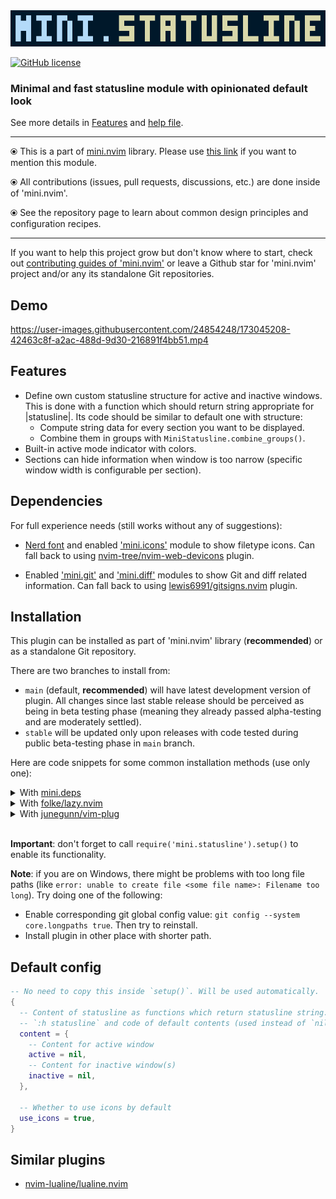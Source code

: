 <div align="center"> <img src="https://github.com/echasnovski/media/blob/main/mini.nvim/logo-2/logo-statusline_readme.png" alt="mini.statusline"/> </div>

<!-- badges: start -->
[![GitHub license](https://badgen.net/github/license/echasnovski/mini.nvim)](https://github.com/echasnovski/mini.nvim/blob/main/LICENSE)
<!-- badges: end -->

### Minimal and fast statusline module with opinionated default look

See more details in [Features](#features) and [help file](../doc/mini-statusline.txt).

---

⦿ This is a part of [mini.nvim](https://github.com/echasnovski/mini.nvim) library. Please use [this link](https://github.com/echasnovski/mini.nvim/blob/main/readmes/mini-statusline.md) if you want to mention this module.

⦿ All contributions (issues, pull requests, discussions, etc.) are done inside of 'mini.nvim'.

⦿ See the repository page to learn about common design principles and configuration recipes.

---

If you want to help this project grow but don't know where to start, check out [contributing guides of 'mini.nvim'](https://github.com/echasnovski/mini.nvim/blob/main/CONTRIBUTING.md) or leave a Github star for 'mini.nvim' project and/or any its standalone Git repositories.

## Demo

https://user-images.githubusercontent.com/24854248/173045208-42463c8f-a2ac-488d-9d30-216891f4bb51.mp4

## Features

- Define own custom statusline structure for active and inactive windows. This is done with a function which should return string appropriate for |statusline|. Its code should be similar to default one with structure:
    - Compute string data for every section you want to be displayed.
    - Combine them in groups with `MiniStatusline.combine_groups()`.
- Built-in active mode indicator with colors.
- Sections can hide information when window is too narrow (specific window width is configurable per section).

## Dependencies

For full experience needs (still works without any of suggestions):

- [Nerd font](https://www.nerdfonts.com/) and enabled ['mini.icons'](https://github.com/echasnovski/mini.nvim/blob/main/readmes/mini-icons.md) module to show filetype icons. Can fall back to using [nvim-tree/nvim-web-devicons](https://github.com/nvim-tree/nvim-web-devicons) plugin.

- Enabled ['mini.git'](https://github.com/echasnovski/mini.nvim/blob/main/readmes/mini-git.md) and ['mini.diff'](https://github.com/echasnovski/mini.nvim/blob/main/readmes/mini-diff.md) modules to show Git and diff related information. Can fall back to using [lewis6991/gitsigns.nvim](https://github.com/lewis6991/gitsigns.nvim) plugin.

## Installation

This plugin can be installed as part of 'mini.nvim' library (**recommended**) or as a standalone Git repository.

There are two branches to install from:

- `main` (default, **recommended**) will have latest development version of plugin. All changes since last stable release should be perceived as being in beta testing phase (meaning they already passed alpha-testing and are moderately settled).
- `stable` will be updated only upon releases with code tested during public beta-testing phase in `main` branch.

Here are code snippets for some common installation methods (use only one):

<details>
<summary>With <a href="https://github.com/echasnovski/mini.nvim/blob/main/readmes/mini-deps.md">mini.deps</a></summary>
<table>
    <thead>
        <tr>
            <th>Github repo</th>
            <th>Branch</th> <th>Code snippet</th>
        </tr>
    </thead>
    <tbody>
        <tr>
            <td rowspan=2>'mini.nvim' library</td> <td>Main</td> <td rowspan=2><i>Follow recommended 'mini.deps' installation</i></td>
        </tr>
        <tr>
            <td>Stable</td>
        </tr>
        <tr>
            <td rowspan=2>Standalone plugin</td> <td>Main</td> <td><code>add('echasnovski/mini.statusline')</code></td>
        </tr>
        <tr>
            <td>Stable</td> <td><code>add({ source = 'echasnovski/mini.statusline', checkout = 'stable' })</code></td>
        </tr>
    </tbody>
</table>
</details>

<details>
<summary>With <a href="https://github.com/folke/lazy.nvim">folke/lazy.nvim</a></summary>
<table>
    <thead>
        <tr>
            <th>Github repo</th>
            <th>Branch</th> <th>Code snippet</th>
        </tr>
    </thead>
    <tbody>
        <tr>
            <td rowspan=2>'mini.nvim' library</td>
            <td>Main</td> <td><code>{ 'echasnovski/mini.nvim', version = false },</code></td>
        </tr>
        <tr>
            <td>Stable</td> <td><code>{ 'echasnovski/mini.nvim', version = '*' },</code></td>
        </tr>
        <tr>
            <td rowspan=2>Standalone plugin</td>
            <td>Main</td> <td><code>{ 'echasnovski/mini.statusline', version = false },</code></td>
        </tr>
        <tr>
            <td>Stable</td> <td><code>{ 'echasnovski/mini.statusline', version = '*' },</code></td>
        </tr>
    </tbody>
</table>
</details>

<details>
<summary>With <a href="https://github.com/junegunn/vim-plug">junegunn/vim-plug</a></summary>
<table>
    <thead>
        <tr>
            <th>Github repo</th>
            <th>Branch</th> <th>Code snippet</th>
        </tr>
    </thead>
    <tbody>
        <tr>
            <td rowspan=2>'mini.nvim' library</td>
            <td>Main</td> <td><code>Plug 'echasnovski/mini.nvim'</code></td>
        </tr>
        <tr>
            <td>Stable</td> <td><code>Plug 'echasnovski/mini.nvim', { 'branch': 'stable' }</code></td>
        </tr>
        <tr>
            <td rowspan=2>Standalone plugin</td> <td>Main</td> <td><code>Plug 'echasnovski/mini.statusline'</code></td>
        </tr>
        <tr>
            <td>Stable</td> <td><code>Plug 'echasnovski/mini.statusline', { 'branch': 'stable' }</code></td>
        </tr>
    </tbody>
</table>
</details>

<br>

**Important**: don't forget to call `require('mini.statusline').setup()` to enable its functionality.

**Note**: if you are on Windows, there might be problems with too long file paths (like `error: unable to create file <some file name>: Filename too long`). Try doing one of the following:
- Enable corresponding git global config value: `git config --system core.longpaths true`. Then try to reinstall.
- Install plugin in other place with shorter path.

## Default config

```lua
-- No need to copy this inside `setup()`. Will be used automatically.
{
  -- Content of statusline as functions which return statusline string. See
  -- `:h statusline` and code of default contents (used instead of `nil`).
  content = {
    -- Content for active window
    active = nil,
    -- Content for inactive window(s)
    inactive = nil,
  },

  -- Whether to use icons by default
  use_icons = true,
}
```

## Similar plugins

- [nvim-lualine/lualine.nvim](https://github.com/nvim-lualine/lualine.nvim)
